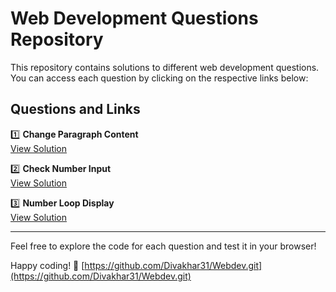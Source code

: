 # Web Development Questions Repository

This repository contains solutions to different web development questions. You can access each question by clicking on the respective links below:

## Questions and Links

1️⃣ **Change Paragraph Content**  
[View Solution](https://github.com/Divakhar31/Webdev/blob/main/question1.html)

2️⃣ **Check Number Input**  
[View Solution](https://github.com/Divakhar31/Webdev/blob/main/question2.html)

3️⃣ **Number Loop Display**  
[View Solution](https://github.com/Divakhar31/Webdev/blob/main/question3.html)

---

Feel free to explore the code for each question and test it in your browser!

Happy coding! 🚀
[https://github.com/Divakhar31/Webdev.git](https://github.com/Divakhar31/Webdev.git) 

